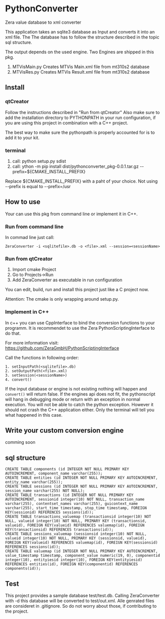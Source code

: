 # PythonConverter
Zera value database to xml converter

This application takes an sqlite3 database as Input and converts it into an 
xml file. The The database has to follow the structure described in 
the topic sql structure.

The output depends on the used engine. Two Engines are shipped in this pkg.
1. MTVisMain.py
Creates MTVis Main.xml file from mt310s2 database
2. MTVisRes.py
Creates MTVis Result.xml file from mt310s2 database

## Install 

### qtCreator

Follow  the instructions described in "Run from qtCreator"
Also make sure to add the installation directory to PYTHONPATH in your run configuration, if you are using this project
in combination with a C++ project.

The best way to make sure the pythonpath is properly accounted for is to add it to your kit.

### terminal

1. call: python setup.py sdist
2. call: ython -m pip install dist/pythonconverter_pkg-0.0.1.tar.gz --prefix=${CMAKE_INSTALL_PREFIX}

Replace ${CMAKE_INSTALL_PREFIX} with a paht of your choice. Not using --prefix is equal to
--prefix=/usr

## How to use

Your can use this pkg from command line or implement it in C++.

### Run from command line

In commad line just call:

```
ZeraConverter -i <sqlitefile>.db -o <file>.xml --session=<sessionName>
```

### Run from qtCreator

1. Import cmake Project
2. Go to Projects->Run
3. Add ZeraConverter as executable in run configuration

You can edit, build, run and install this project just like a C project now.

Attention: The cmake is only wrapping around setup.py.

### Implement in C++

In c++ you can use CppInterface to bind the conversion functions to your programm.
It is recommendet to use the Zera PythonScriptingInterface to do that.

For more information visit: https://github.com/ZeraGmbH/PythonScriptingInterface

Call the functions in following order:
```
1. setInputPath(<sqlitefile>.db)
2. setOutputPath(<file>.xml)
3. setSession(<sessionName>)
4. convert()
```
If the input database or engine is not existing nothing will happen and ```convert()``` will return false.
If the engines api does not fit, the pythonscript will hang in debugging mode or return with an exception 
in normal execution. You will not be able to catch the python exception. However it should not crash 
the C++ application either. Only the terminal will tell you what happened in this case.

## Write your custom conversion engine

comming soon

## sql structure

```
CREATE TABLE components (id INTEGER NOT NULL PRIMARY KEY AUTOINCREMENT, component_name varchar(255));
CREATE TABLE entities (id INTEGER NOT NULL PRIMARY KEY AUTOINCREMENT, entity_name varchar(255));
CREATE TABLE sessions (id INTEGER NOT NULL PRIMARY KEY AUTOINCREMENT, session_name varchar(255) NOT NULL);
CREATE TABLE transactions (id INTEGER NOT NULL PRIMARY KEY AUTOINCREMENT, sessionid integer(10) NOT NULL, transaction_name varchar(255), contentset_names varchar(255), guicontext_name varchar(255), start_time timestamp, stop_time timestamp, FOREIGN KEY(sessionid) REFERENCES sessions(id));
CREATE TABLE transactions_valuemap (transactionsid integer(10) NOT NULL, valueid integer(10) NOT NULL, PRIMARY KEY (transactionsid, valueid), FOREIGN KEY(valueid) REFERENCES valuemap(id), FOREIGN KEY(transactionsid) REFERENCES transactions(id));
CREATE TABLE sessions_valuemap (sessionsid integer(10) NOT NULL, valueid integer(10) NOT NULL, PRIMARY KEY (sessionsid, valueid), FOREIGN KEY(valueid) REFERENCES valuemap(id), FOREIGN KEY(sessionsid) REFERENCES sessions(id));
CREATE TABLE valuemap (id INTEGER NOT NULL PRIMARY KEY AUTOINCREMENT, value_timestamp timestamp, component_value numeric(19, 0), componentid integer(10), entityiesid integer(10), FOREIGN KEY(entityiesid) REFERENCES entities(id), FOREIGN KEY(componentid) REFERENCES components(id));
```

## Test

This project provides a sample database test/test.db. Calling ZeraConverter with -d this database will be converted to test/out.xml.
Alle genrated files are consideret in .gitignore. So do not worry about those, if contributing to the project.

